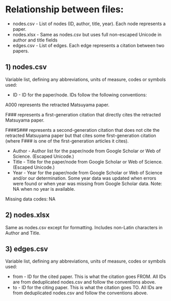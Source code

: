# Relationship between files:
* nodes.csv - List of nodes (ID, author, title, year). Each node represents a paper.
* nodes.xlsx - Same as nodes.csv but uses full non-escaped Unicode in author and title fields
* edges.csv - List of edges. Each edge represents a citation between two papers.
  
## 1) nodes.csv 

Variable list, defining any abbreviations, units of measure, codes or symbols used:

* ID - ID for the paper/node. IDs follow the following conventions:

A000 represents the retracted Matsuyama paper.

F### represents a first-generation citation that directly cites the retracted Matsuyama paper.

F###S### represents a second-generation citation that does not cite the retracted Matsuyama paper but that cites some first-generation citation (where F### is one of the first-generation articles it cites).

* Author - Author list for the paper/node from Google Scholar or Web of Science. (Escaped Unicode.)
* Title - Title for the paper/node from Google Scholar or Web of Science. (Escaped Unicode.)
* Year - Year for the paper/node from Google Scholar or Web of Science and/or our determination. Some year data was updated when errors were found or when year was missing from Google Scholar data. Note: NA when no year is available.

Missing data codes: NA

## 2) nodes.xlsx

Same as nodes.csv except for formatting. Includes non-Latin characters in Author and Title.

## 3) edges.csv

Variable list, defining any abbreviations, units of measure, codes or symbols used:

* from - ID for the cited paper. This is what the citation goes FROM. All IDs are from deduplicated nodes.csv and follow the conventions above.
* to - ID for the citing paper. This is what the citation goes TO. All IDs are from deduplicated nodes.csv and follow the conventions above.

